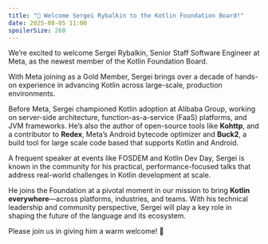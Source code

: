 ```yaml
---
title: "🚀 Welcome Sergei Rybalkin to the Kotlin Foundation Board!"
date: 2025-08-05 11:00
spoilerSize: 260
---
```



We’re excited to welcome Sergei Rybalkin, Senior Staff Software Engineer at Meta, as the newest member of the Kotlin Foundation Board.

With Meta joining as a Gold Member, Sergei brings over a decade of hands-on experience in advancing Kotlin across large-scale, production environments.

Before Meta, Sergei championed Kotlin adoption at Alibaba Group, working on server-side architecture, function-as-a-service (FaaS) platforms, and JVM frameworks. He’s also the author of open-source tools like **Kohttp**, and a contributor to **Redex**, Meta’s Android bytecode optimizer and **Buck2**, a build tool for large scale code based that supports Kotlin and Android.

A frequent speaker at events like FOSDEM and Kotlin Dev Day, Sergei is known in the community for his practical, performance-focused talks that address real-world challenges in Kotlin development at scale.

He joins the Foundation at a pivotal moment in our mission to bring **Kotlin everywhere**—across platforms, industries, and teams. With his technical leadership and community perspective, Sergei will play a key role in shaping the future of the language and its ecosystem.

Please join us in giving him a warm welcome! 👏

